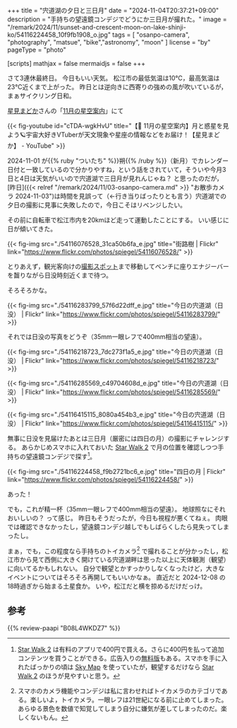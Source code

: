+++
title = "宍道湖の夕日と三日月"
date =  "2024-11-04T20:37:21+09:00"
description = "手持ちの望遠鏡コンデジでどうにか三日月が撮れた。"
image = "/remark/2024/11/sunset-and-crescent-moon-on-lake-shinji-ko/54116224458_10f9fb1908_o.jpg"
tags = [ "osanpo-camera", "photography", "matsue", "bike","astronomy", "moon" ]
license = "by"
pageType = "photo"


[scripts]
  mathjax = false
  mermaidjs = false
+++

さて3連休最終日。
今日もいい天気。
松江市の最低気温は10℃，最高気温は23℃近くまで上がった。
昨日とは逆向きに西寄りの強めの風が吹いているが，まぁサイクリング日和。

[星見まどか]さんの「[11月の星空案内](https://www.youtube.com/watch?v=cTDA-wgkHvU "【🌃 11月の星空案内】月と惑星を見よう🪐宇宙大好きVTuberが天文現象や星座の情報などをお届け！【星見まどか】 - YouTube")」にて

{{< fig-youtube id="cTDA-wgkHvU" title="【🌃 11月の星空案内】月と惑星を見よう🪐宇宙大好きVTuberが天文現象や星座の情報などをお届け！【星見まどか】 - YouTube" >}}

2024-11-01 が{{% ruby "ついたち" %}}朔{{% /ruby %}}（新月）でカレンダー日付と一致しているので分かりやすね，という話をされていて，そういや今月3日と4日は天気がいいので宍道湖で三日月が見れんじゃね？ と思ったのだが，[昨日]({{< relref "/remark/2024/11/03-osanpo-camera.md" >}} "お散歩カメラ 2024-11-03")は時間を見誤って（←行き当りばったりとも言う）宍道湖での夕日の撮影に見事に失敗したので，今日こそはリベンジしたい。

その前に自転車で松江市内を20kmほど走って運動したことにする。
いい感じに日が傾いてきた。

{{< fig-img src="./54116076528_31ca50b6fa_e.jpg" title="街路樹 | Flickr" link="https://www.flickr.com/photos/spiegel/54116076528/" >}}

とりあえず，観光客向けの[撮影スポット][とるぱ]まで移動してベンチに座りエナジーバーを齧りながら日没時刻近くまで待つ。

そろそろかな。

{{< fig-img src="./54116283799_57f6d22dff_e.jpg" title="今日の宍道湖（日没） | Flickr" link="https://www.flickr.com/photos/spiegel/54116283799/" >}}

それでは日没の写真をどうぞ（35mm一眼レフで400mm相当の望遠）。

{{< fig-img src="./54116218723_7dc273f1a5_e.jpg" title="今日の宍道湖（日没） | Flickr" link="https://www.flickr.com/photos/spiegel/54116218723/" >}}

{{< fig-img src="./54116285569_c49704608d_e.jpg" title="今日の宍道湖（日没） | Flickr" link="https://www.flickr.com/photos/spiegel/54116285569/" >}}

{{< fig-img src="./54116415115_8080a454b3_e.jpg" title="今日の宍道湖（日没） | Flickr" link="https://www.flickr.com/photos/spiegel/54116415115/" >}}

無事に日没を見届けたあとは三日月（厳密には四日の月）の撮影にチャレンジする。
あらかじめスマホに入れておいた [Star Walk 2] で月の位置を確認しつつ手持ちの望遠鏡コンデジで探す[^s1]。

[^s1]: [Star Walk 2] は有料のアプリで400円で買える。さらに400円を払って追加コンテンツを買うことができる。広告入りの[無料版](https://play.google.com/store/apps/details?id=com.vitotechnology.StarWalk2Free "Star Walk 2 Ads+ 星座をナビゲートするアプリ - Google Play")もある。スマホを手に入れたばっかりの頃は [Sky Map](https://play.google.com/store/apps/details?id=com.google.android.stardroid "Sky Map - Google Play") を使っていたが，観望するだけなら [Star Walk 2] のほうが見やすいと思う。

{{< fig-img src="./54116224458_f9b2721bc6_e.jpg" title="四日の月 | Flickr" link="https://www.flickr.com/photos/spiegel/54116224458/" >}}

あった！

でも，これが精一杯（35mm一眼レフで400mm相当の望遠）。
地球照なにそれおいしいの？ って感じ。
昨日もそうだったが，今日も視程が悪くてねぇ。
肉眼では確認できなかったし，望遠鏡コンデジ越しでもしばらくしたら見失ってしまったし。

まぁ，でも，この程度なら手持ちのトイカメラ[^c1] で撮れることが分かったし，松江市から見て西側に大きく開けている宍道湖畔は思った以上に天体観測（観望）に向いてるかもしれない。
自分で観望とかすっかりしなくなったけど，大きなイベントについてはそろそろ再開してもいいかなぁ。
直近だと 2024-12-08 の18時過ぎから始まる土星食か。
いや，松江だと横を掠めるだけだっけ。

[^c1]: スマホのカメラ機能やコンデジは私に言わせればトイカメラのカテゴリである。楽しいよ，トイカメラ。一眼レフは21世紀になる前に止めてしまった。あらゆる景色を数値で知覚してしまう自分に嫌気が差してしまったのだ。楽しくないもん。

[星見まどか]: https://www.youtube.com/@Madoka_Hoshimi "星見まどか*Hoshimi Madoka - YouTube"
[とるぱ]: https://maps.app.goo.gl/T8cWwSz6bjjFnFst9 "宍道湖夕日スポット とるぱ"
[Star Walk 2]: https://play.google.com/store/apps/details?id=com.vitotechnology.StarWalk2 "Star Walk 2 - スカイマップ: 星、惑星と星座 - Google Play"

## 参考

{{% review-paapi "B08L4WKDZ7" %}} <!-- PowerShot ZOOM -->
